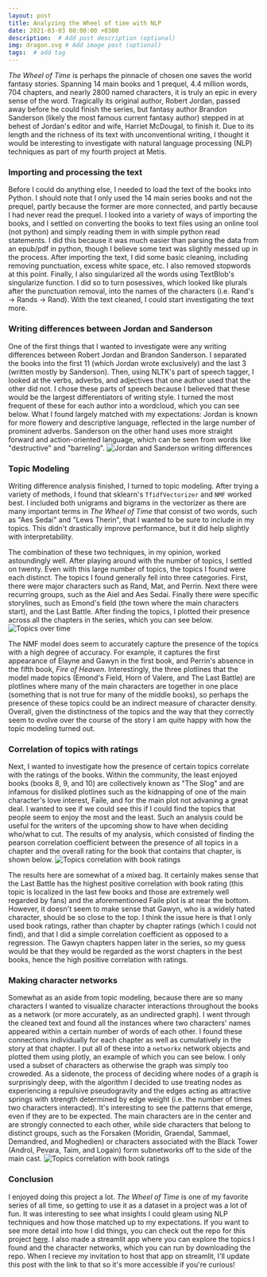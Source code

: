 ```yaml
---
layout: post
title: Analyzing the Wheel of time with NLP
date: 2021-03-03 00:00:00 +0300
description:  # Add post description (optional)
img: dragon.svg # Add image post (optional)
tags:  # add tag
---
```


*The Wheel of Time* is perhaps the pinnacle of chosen one saves the world fantasy stories. Spanning 14 main books and 1 prequel, 4.4 million words, 704 chapters, and nearly 2800 named characters, it is truly an epic in every sense of the word. Tragically its original author, Robert Jordan, passed away before he could finish the series, but fantasy author Brandon Sanderson (likely the most famous current fantasy author) stepped in at behest of Jordan's editor and wife, Harriet McDougal, to finish it. Due to its length and the richness of its text with unconventional writing, I thought it would be interesting to investigate with natural language processing (NLP) techniques as part of my fourth project at Metis.

### Importing and processing the text

Before I could do anything else, I needed to load the text of the books into Python. I should note that I only used the 14 main series books and not the prequel, partly because the former are more connected, and partly because I had never read the prequel. I looked into a variety of ways of importing the books, and I settled on converting the books to text files using an online tool (not python) and simply reading them in with simple python read statements. I did this because it was much easier than parsing the data from an epub/pdf in python, though I believe some text was slightly messed up in the process. After importing the text, I did some basic cleaning, including removing punctuation, excess white space, etc. I also removed stopwords at this point. Finally, I also singularized all the words using TextBlob's singularize function. I did so to turn posessives, which looked like plurals after the punctuation removal, into the names of the characters (i.e. Rand's -> Rands -> Rand). With the text cleaned, I could start investigating the text more.


### Writing differences between Jordan and Sanderson

One of the first things that I wanted to investigate were any writing differences between Robert Jordan and Brandon Sanderson. I separated the books into the first 11 (which Jordan wrote exclusively) and the last 3 (written mostly by Sanderson). Then, using NLTK's part of speech tagger, I looked at the verbs, adverbs, and adjectives that one author used that the other did not. I chose these parts of speech because I believed that these would be the largest differentiators of writing style. I turned the most frequent of these for each author into a wordcloud, which you can see below. What I found largely matched with my expectations: Jordan is known for more flowery and descriptive language, reflected in the large number of prominent adverbs. Sanderson on the other hand uses more straight forward and action-oriented language, which can be seen from words like "destructive" and "barreling".
![Jordan and Sanderson writing differences]({{site.baseurl}}/assets/img/wot/word_differences.png)

### Topic Modeling

Writing difference analysis finished, I turned to topic modeling. After trying a variety of methods, I found that sklearn's `TfidfVectorizer` and `NMF` worked best. I included both unigrams and bigrams in the vectorizer as there are many important terms in *The Wheel of Time* that consist of two words, such as "Aes Sedai" and "Lews Therin", that I wanted to be sure to include in my topics. This didn't drastically improve performance, but it did help slightly with interpretability.

The combination of these two techniques, in my opinion, worked astoundingly well. After playing around with the number of topics, I settled on twenty. Even with this large number of topics, the topics I found were each distinct. The topics I found generally fell into three categories. First, there were major characters such as Rand, Mat, and Perrin. Next there were recurring groups, such as the Aiel and Aes Sedai. Finally there were specific storylines, such as Emond's field (the town where the main characters start), and the Last Battle. After finding the topics, I plotted their presence across all the chapters in the series, which you can see below.
![Topics over time]({{site.baseurl}}/assets/img/wot/topicsovertime.png)

The NMF model does seem to accurately capture the presence of the topics with a high degree of accuracy. For example, it captures the first appearance of Elayne and Gawyn in the first book, and Perrin's absence in the fifth book, *Fire of Heaven*. Interestingly, the three plotlines that the model made topics (Emond's Field, Horn of Valere, and The Last Battle) are plotlines where many of the main characters are together in one place (something that is not true for many of the middle books), so perhaps the presence of these topics could be an indirect measure of character density. Overall, given the distinctness of the topics and the way that they correctly seem to evolve over the course of the story I am quite happy with how the topic modeling turned out.

### Correlation of topics with ratings

Next, I wanted to investigate how the presence of certain topics correlate with the ratings of the books. Within the community, the least enjoyed books (books 8, 9, and 10) are collectively known as "The Slog" and are infamous for disliked plotlines such as the kidnapping of one of the main character's love interest, Faile, and for the main plot not advaning a great deal. I wanted to see if we could see this if I could find the topics that people seem to enjoy the most and the least. Such an analysis could be useful for the writers of the upcoming show to have when deciding who/what to cut. The results of my analysis, which consisted of finding the pearson correlation coefficient between the presence of all topics in a chapter and the overall rating for the book that contains that chapter, is shown below.
![Topics correlation with book ratings]({{site.baseurl}}/assets/img/wot/ratings.png)

The results here are somewhat of a mixed bag. It certainly makes sense that the Last Battle has the highest positive correlation with book rating (this topic is localized in the last few books and those are extremely well regarded by fans) and the aforementioned Faile plot is at near the bottom. However, it doesn't seem to make sense that Gawyn, who is a widely hated character, should be so close to the top. I think the issue here is that I only used book ratings, rather than chapter by chapter ratings (which I could not find), and that I did a simple correlation coefficient as opposed to a regression. The Gawyn chapters happen later in the series, so my guess would be that they would be regarded as the worst chapters in the best books, hence the high positive correlation with ratings.

### Making character networks

Somewhat as an aside from topic modeling, because there are so many characters I wanted to visualize character interactions throughout the books as a network (or more accurately, as an undirected graph). I went through the cleaned text and found all the instances where two characters' names appeared within a certain number of words of each other. I found these connections individually for each chapter as well as cumulatively in the story at that chapter. I put all of these into a `networkx` network objects and plotted them using plotly, an example of which you can see below. I only used a subset of characters as otherwise the graph was simply too croweded. As a sidenote, the process of deciding where nodes of a graph is surprisingly deep, with the algorithm I decided to use treating nodes as experiencing a repulsive pseudogravity and the edges acting as attractive springs with strength determined by edge weight (i.e. the number of times two characters interacted). It's interesting to see the patterns that emerge, even if they are to be expected. The main characters are in the center and are strongly connected to each other, while side characters that belong to distinct groups, such as the Forsaken (Moridin, Graendal, Sammael, Demandred, and Moghedien) or characters associated with the Black Tower (Androl, Pevara, Taim, and Logain) form subnetworks off to the side of the main cast.
![Topics correlation with book ratings]({{site.baseurl}}/assets/img/wot/network.png)




### Conclusion

I enjoyed doing this project a lot. *The Wheel of Time* is one of my favorite series of all time, so getting to use it as a dataset in a project was a lot of fun. It was interesting to see what insights I could gleam using NLP techniques and how those matched up to my expectations. If you want to see more detail into how I did things, you can check out the repo for this project [here](https://github.com/nathaniel-speiser/WOT-NLP). I also made a streamlit app where you can explore the topics I found and the character networks, which you can run by downloading the repo. When I recieve my invitation to host that app on streamlit, I'll update this post with the link to that so it's more accessible if you're curious!

